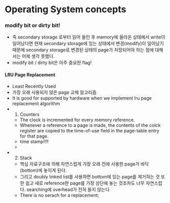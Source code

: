 # Operating System concepts
### modify bit or dirty bit!
- 즉 secondary storage 로부터 읽어 들인 후 memory에 올라온 상태에서 write이 일어났다면 현재 secondary storage에 있는 상태에서 변경(modify)이 일어났기 때문에 secondary storage로 변경된 상태의 page가 저장되어야 하는 점에 대해서는 어제 생각 못했다.
- modify bit / dirty bit은 아주 중요한 flag!
#### LRU Page Replacement
- Least Recently Used
- 가장 오래 사용되지 않은 page 교체 알고리즘
- It is good for supported by hardware when we implement lru page replacement algorithm
- 1. Counters
	- The clock is incremented for every memory reference.
	- Whenever a reference to a page is made, the contents of the colck register are copied to the time-of-use field in the page-table entry for that page.
	- time stamp!!!!
	- 
- 2. Stack
	- 핵심 자료구조에 의해 자연스럽게 가장 오래 전에 사용한 page가 바닥 (bottom)에 놓이게 된다.
	- 그리고 doubly linked list를 사용하면 bottom에 있는 page를 제거하는 것 또한 쉽고 새로 reference한 page를 가장 상단에 놓는 것조차도 너무 자연스럽다. searching에 overhead가 전혀 들지 않는다.
	- There is no serach for a replacement;